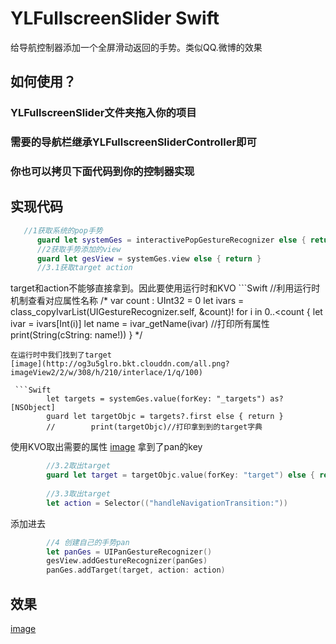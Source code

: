 # YLFullscreenSlider Swift
给导航控制器添加一个全屏滑动返回的手势。类似QQ.微博的效果
## 如何使用？
### YLFullscreenSlider文件夹拖入你的项目
### 需要的导航栏继承YLFullscreenSliderController即可
### 你也可以拷贝下面代码到你的控制器实现
## 实现代码
  ```Swift
     //1获取系统的pop手势
        guard let systemGes = interactivePopGestureRecognizer else { return }
        //2获取手势添加的view
        guard let gesView = systemGes.view else { return }
        //3.1获取target action
  ```
  target和action不能够直接拿到。因此要使用运行时和KVO
    ```Swift
        //利用运行时机制查看对应属性名称
        /*
         var count : UInt32 = 0
         let ivars = class_copyIvarList(UIGestureRecognizer.self, &count)!
         for i in 0..<count {
         let ivar = ivars[Int(i)]
         let name = ivar_getName(ivar)
         //打印所有属性
         print(String(cString: name!))
         }
         */
```
在运行时中我们找到了target
[image](http://og3u5glro.bkt.clouddn.com/all.png?imageView2/2/w/308/h/210/interlace/1/q/100)

 ```Swift
        let targets = systemGes.value(forKey: "_targets") as? [NSObject]
        guard let targetObjc = targets?.first else { return }
        //        print(targetObjc)//打印拿到到的target字典
```
使用KVO取出需要的属性
[image](http://og3u5glro.bkt.clouddn.com/pan.png?imageView2/2/w/308/h/210/interlace/1/q/100)
拿到了pan的key
```Swift
        //3.2取出target
        guard let target = targetObjc.value(forKey: "target") else { return }
 
        //3.3取出target
        let action = Selector(("handleNavigationTransition:"))
```
 添加进去
```Swift
        //4 创建自己的手势pan
        let panGes = UIPanGestureRecognizer()
        gesView.addGestureRecognizer(panGes)
        panGes.addTarget(target, action: action)
```
## 效果
[image](http://og3u5glro.bkt.clouddn.com/push.gif)
